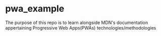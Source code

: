 # pwa_example
The purpose of this repo is to learn alongside MDN's documentation appertaining Progressive Web Apps(PWAs) technologies/methodologies
